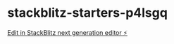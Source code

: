 # stackblitz-starters-p4lsgq

[Edit in StackBlitz next generation editor ⚡️](https://stackblitz.com/~/github.com/subratcodes/stackblitz-starters-p4lsgq)